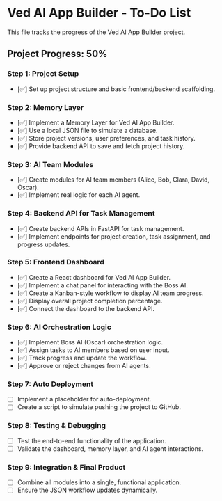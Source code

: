# Ved AI App Builder - To-Do List

This file tracks the progress of the Ved AI App Builder project.

## Project Progress: 50%

### Step 1: Project Setup
- [✅] Set up project structure and basic frontend/backend scaffolding.

### Step 2: Memory Layer
- [✅] Implement a Memory Layer for Ved AI App Builder.
- [✅] Use a local JSON file to simulate a database.
- [✅] Store project versions, user preferences, and task history.
- [✅] Provide backend API to save and fetch project history.

### Step 3: AI Team Modules
- [✅] Create modules for AI team members (Alice, Bob, Clara, David, Oscar).
- [✅] Implement real logic for each AI agent.

### Step 4: Backend API for Task Management
- [✅] Create backend APIs in FastAPI for task management.
- [✅] Implement endpoints for project creation, task assignment, and progress updates.

### Step 5: Frontend Dashboard
- [✅] Create a React dashboard for Ved AI App Builder.
- [✅] Implement a chat panel for interacting with the Boss AI.
- [✅] Create a Kanban-style workflow to display AI team progress.
- [✅] Display overall project completion percentage.
- [✅] Connect the dashboard to the backend API.

### Step 6: AI Orchestration Logic
- [✅] Implement Boss AI (Oscar) orchestration logic.
- [✅] Assign tasks to AI members based on user input.
- [✅] Track progress and update the workflow.
- [✅] Approve or reject changes from AI agents.

### Step 7: Auto Deployment
- [ ] Implement a placeholder for auto-deployment.
- [ ] Create a script to simulate pushing the project to GitHub.

### Step 8: Testing & Debugging
- [ ] Test the end-to-end functionality of the application.
- [ ] Validate the dashboard, memory layer, and AI agent interactions.

### Step 9: Integration & Final Product
- [ ] Combine all modules into a single, functional application.
- [ ] Ensure the JSON workflow updates dynamically.

